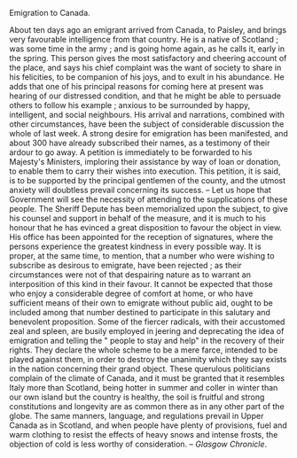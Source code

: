 Emigration to Canada.About ten days ago an emigrant arrived from Canada, to Paisley, and brings very favourable intelligence from that country. He is a native of Scotland ; was some time in the army ; and is going home again, as he calls it, early in the spring. This person gives the most satisfactory and cheering account of the place, and says his chief complaint was the want of society to share in his felicities, to be companion of his joys, and to exult in his abundance. He adds that one of his principal reasons for coming here at present was hearing of our distressed condition, and that he might be able to persuade others to follow his example ; anxious to be surrounded by happy, intelligent, and social neighbours. His arrival and narrations, combined with other circumstances, have been the subject of considerable discussion the whole of last week. A strong desire for emigration has been manifested, and about 300 have already subscribed their names, as a testimony of their ardour to go away. A petition is immediately to be forwarded to his Majesty's Ministers, imploring their assistance by way of loan or donation, to enable them to carry their wishes into execution. This petition, it is said, is to be supported by the principal gentlemen of the county, and the utmost anxiety will doubtless prevail concerning its success. – Let us hope that Government will see the necessity of attending to the supplications of these people. The Sheriff Depute has been memorialized upon the subject, to give his counsel and support in behalf of the measure, and it is much to his honour that he has evinced a great disposition to favour the object in view. His office has been appointed for the reception of signatures, where the persons experience the greatest kindness in every possible way. It is proper, at the same time, to mention, that a number who were wishing to subscribe as desirous to emigrate, have been rejected ; as their circumstances were not of that despairing nature as to warrant an interposition of this kind in their favour. It cannot be expected that those who enjoy a considerable degree of comfort at home, or who have sufficient means of their own to emigrate without public aid, ought to be included among that number destined to participate in this salutary and benevolent proposition. Some of the fiercer radicals, with their accustomed zeal and spleen, are busily employed in jeering and deprecating the idea of emigration and telling the " people to stay and help" in the recovery of their rights. They declare the whole scheme to be a mere farce, intended to be played against them, in order to destroy the unanimity which they say exists in the nation concerning their grand object. These querulous politicians complain of the climate of Canada, and it must be granted that it resembles Italy more than Scotland, being hotter in summer and coller in winter than our own island but the country is healthy, the soil is fruitful and strong constitutions and longevity are as common there as in any other part of the globe. The same manners, language, and regulations prevail in Upper Canada as in Scotland, and when people have plenty of provisions, fuel and warm clothing to resist the effects of heavy snows and intense frosts, the objection of cold is less worthy of consideration. – *Glasgow Chronicle*.
